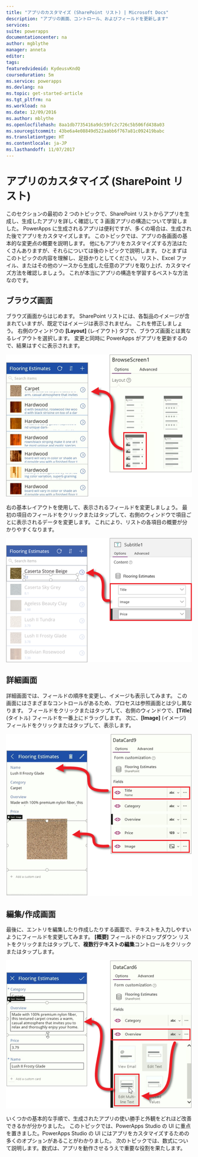 ```yaml
---
title: "アプリのカスタマイズ (SharePoint リスト) | Microsoft Docs"
description: "アプリの画面、コントロール、およびフィールドを更新します"
services: 
suite: powerapps
documentationcenter: na
author: mgblythe
manager: anneta
editor: 
tags: 
featuredvideoid: KydeusvKndQ
courseduration: 5m
ms.service: powerapps
ms.devlang: na
ms.topic: get-started-article
ms.tgt_pltfrm: na
ms.workload: na
ms.date: 12/09/2016
ms.author: mblythe
ms.openlocfilehash: 8aa1db7735416a9dc59fc2c726c5b506fd438a03
ms.sourcegitcommit: 43be6a4e08849d522aabb6f767a81c092419babc
ms.translationtype: HT
ms.contentlocale: ja-JP
ms.lasthandoff: 11/07/2017
---
```

# <a name="customize-the-app-sharepoint-list"></a>アプリのカスタマイズ (SharePoint リスト)
このセクションの最初の 2 つのトピックで、SharePoint リストからアプリを生成し、生成したアプリを詳しく確認して 3 画面アプリの構造について学習しました。 PowerApps に生成されるアプリは便利ですが、多くの場合は、生成された後でアプリをカスタマイズします。 このトピックでは、アプリの各画面の基本的な変更点の概要を説明します。 他にもアプリをカスタマイズする方法はたくさんありますが、それらについては後のトピックで説明します。 ひとまずはこのトピックの内容を理解し、足掛かりとしてください。 リスト、Excel ファイル、またはその他のソースから生成した任意のアプリを取り上げ、カスタマイズ方法を確認しましょう。 これが本当にアプリの構造を学習するベストな方法なのです。

## <a name="browse-screen"></a>ブラウズ画面
ブラウズ画面からはじめます。 SharePoint リストには、各製品のイメージが含まれていますが、既定ではイメージは表示されません。 これを修正しましょう。 右側のウィンドウの **[Layout]** (レイアウト) タブで、ブラウズ画面とは異なるレイアウトを選択します。 変更と同時に PowerApps がアプリを更新するので、結果はすぐに表示されます。

![ブラウズ画面のレイアウトを変更する](./media/learning-spo-app-customize/generate-change-layout.png)

右の基本レイアウトを使用して、表示されるフィールドを変更しましょう。 最初の項目のフィールドをクリックまたはタップして、右側のウィンドウで項目ごとに表示されるデータを変更します。 これにより、リストの各項目の概要が分かりやすくなります。

![ブラウズ画面のフィールドを変更する](./media/learning-spo-app-customize/generate-browse-fields.png)

## <a name="details-screen"></a>詳細画面
詳細画面では、フィールドの順序を変更し、イメージも表示してみます。 この画面にはさまざまなコントロールがあるため、プロセスは参照画面とは少し異なります。 フィールドをクリックまたはタップして、右側のウィンドウで、**[Title]** (タイトル) フィールドを一番上にドラッグします。 次に、**[Image]** (イメージ) フィールドをクリックまたはタップして、表示します。

![詳細画面のフィールドを変更する](./media/learning-spo-app-customize/generate-detail-fields.png)

## <a name="editcreate-screen"></a>編集/作成画面
最後に、エントリを編集したり作成したりする画面で、テキストを入力しやすいようにフィールドを変更してみます。 **[概要]** フィールドのドロップダウン リストをクリックまたはタップして、**複数行テキストの編集**コントロールをクリックまたはタップします。

![編集画面のフィールドを変更する](./media/learning-spo-app-customize/generate-edit-fields.png)

いくつかの基本的な手順で、生成されたアプリの使い勝手と外観をどれほど改善できるかが分かりました。 このトピックでは、PowerApps Studio の UI に重点を置きました。PowerApps Studio の UI にはアプリをカスタマイズするための多くのオプションがあることがわかりました。 次のトピックでは、数式について説明します。数式は、アプリを動作させるうえで重要な役割を果たします。  

